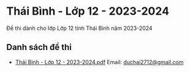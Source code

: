 # Thái Bình - Lớp 12 - 2023-2024

Đề thi dành cho lớp Lớp 12 tỉnh Thái Bình năm 2023-2024

## Danh sách đề thi

- [Thái Bình - Lớp 12 - 2023-2024.pdf](Thái%20Bình%20-%20Lớp%2012%20-%202023-2024.pdf)
Email: duchai2712@gmail.com

